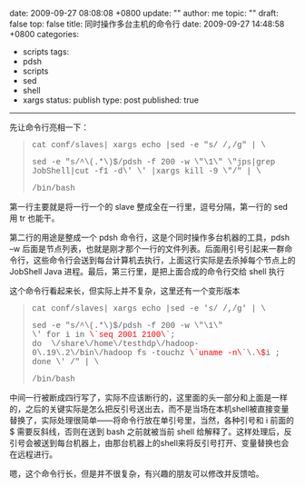 date: 2009-09-27 08:08:08 +0800
update: ""
author: me
topic: ""
draft: false
top: false
title: 同时操作多台主机的命令行
date: 2009-09-27 14:48:58 +0800
categories:
- scripts
tags:
- pdsh
- scripts
- sed
- shell
- xargs
status: publish
type: post
published: true
---
<p>先让命令行亮相一下：</p>

<blockquote><p><font face="Courier New">cat conf/slaves| xargs echo |sed -e &quot;s/ /,/g&quot; | \</font></p>

<p><font face="Courier New">sed -e &quot;s/^\(.*\)$/pdsh -f 200 -w \&quot;\1\&quot; \&quot;jps|grep JobShell|cut -f1 -d\' \' |xargs kill -9 \&quot;/&quot; | \</font></p>

<p><font face="Courier New"> /bin/bash </font></p>

</blockquote>

<p>第一行主要就是将一行一个的 slave 整成全在一行里，逗号分隔，第一行的 sed 用 tr 也能干。</p>

<p>第二行的用途是整成一个 pdsh 命令行，这是个同时操作多台机器的工具，pdsh –w 后面是节点列表，也就是刚才那个一行的文件列表。后面用引号引起来一群命令行，这些命令行会送到每台计算机去执行，上面这行实际是去杀掉每个节点上的 JobShell Java 进程。最后，第三行里，是把上面合成的命令行交给 shell 执行</p>

<p>这个命令行看起来长，但实际上并不复杂，这里还有一个变形版本</p>

<blockquote><p><font face="Courier New">cat conf/slaves| xargs echo |sed -e 's/ /,/g' | \</font></p>

<p><font face="Courier New">sed -e &quot;s/^\(.*\)$/pdsh -f 200 -w \&quot;\1\&quot;        <br />\' for i in <font color="#ff0000">\`seq 2001 2100\`</font>;        <br />do&#160; \/share\/home\/testhdp\/hadoop-0\.19\.2\/bin\/hadoop fs -touchz <font color="#ff0000">\`uname -n\`</font>\.<font color="#ff0000">\$</font>i ;         <br />done \' /&quot; | \</font></p>

<p><font face="Courier New"> /bin/bash</font></p>

</blockquote>

<p>中间一行被断成四行写了，实际不应该断行的，这里面的头一部分和上面是一样的，之后的关键实际是怎么把反引号送出去，而不是当场在本机shell被直接变量替换了，实际处理很简单——将命令行放在单引号里，当然，各种引号和 i 前面的 $ 需要反斜线，否则在送到 bash 之前就被当前 shell 给解释了。这样处理后，反引号会被送到每台机器上，由那台机器上的shell来将反引号打开、变量替换也会在远程进行。</p>

<p>嗯，这个命令行长，但是并不很复杂，有兴趣的朋友可以修改并反馈哈。</p>
